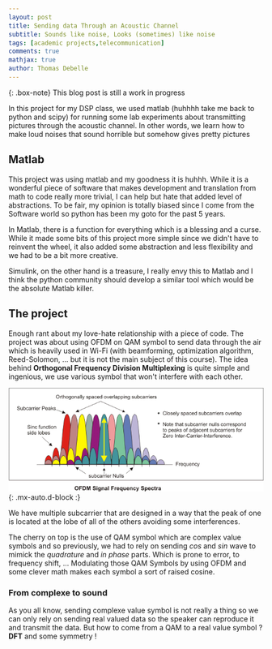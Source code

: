 ```yaml
---
layout: post
title: Sending data Through an Acoustic Channel
subtitle: Sounds like noise, Looks (sometimes) like noise
tags: [academic projects,telecommunication]
comments: true
mathjax: true
author: Thomas Debelle
---
```


{: .box-note}
This blog post is still a work in progress

In this project for my DSP class, we used matlab (huhhhh take me back to python and scipy) for running some lab experiments about transmitting pictures through the acoustic channel. In other words, we learn how to make loud noises that sound horrible but somehow gives pretty pictures

## Matlab

This project was using matlab and my goodness it is huhhh. While it is a wonderful piece of software that makes development and translation from math to code really more trivial, I can help but hate that added level of abstractions. To be fair, my opinion is totally biased since I come from the Software world so python has been my goto for the past 5 years.

In Matlab, there is a function for everything which is a blessing and a curse. While it made some bits of this project more simple since we didn't have to reinvent the wheel, it also added some abstraction and less flexibility and we had to be a bit more creative.

Simulink, on the other hand is a treasure, I really envy this to Matlab and I think the python community should develop a similar tool which would be the absolute Matlab killer.

## The project

Enough rant about my love-hate relationship with a piece of code. The project was about using OFDM on QAM symbol to send data through the air which is heavily used in Wi-Fi (with beamforming, optimization algorithm, Reed-Solomon, ... but it is not the main subject of this course). The idea behind **Orthogonal Frequency Division Multiplexing** is quite simple and ingenious, we use various symbol that won't interfere with each other.

![Illustration from Keysight about OFDM and its subcarrier](/assets/img/DSP/ofdm.png){: .mx-auto.d-block :}

We have multiple subcarrier that are designed in a way that the peak of one is located at the lobe of all of the others avoiding some interferences.

The cherry on top is the use of QAM symbol which are complex value symbols and so previously, we had to rely on sending $cos$ and $sin$ wave to mimick the *quadrature* and *in phase* parts. Which is prone to error, to frequency shift, ... Modulating those QAM Symbols by using OFDM and some clever math makes each symbol a sort of raised cosine.

### From complexe to sound

As you all know, sending complexe value symbol is not really a thing so we can only rely on sending real valued data so the speaker can reproduce it and transmit the data. But how to come from a QAM to a real value symbol ? **DFT** and some symmetry !


